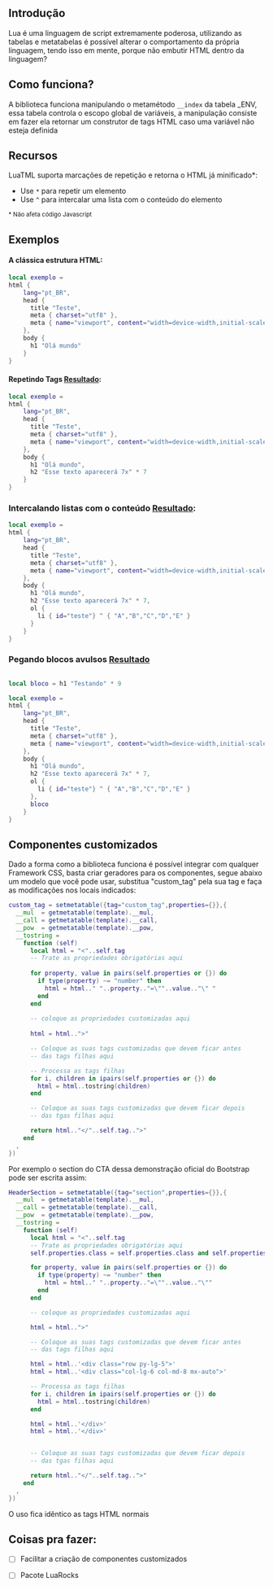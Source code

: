 ## Introdução

Lua é uma linguagem de script extremamente poderosa, utilizando as tabelas e metatabelas é possível alterar o comportamento da própria linguagem, tendo isso em mente, porque não embutir HTML dentro da linguagem?

## Como funciona?

A biblioteca funciona manipulando o metamétodo `__index` da tabela _ENV, essa tabela controla o escopo global de variáveis, a manipulação consiste em fazer ela retornar um construtor de tags HTML caso uma variável não esteja definida

## Recursos

LuaTML suporta marcações de repetição e retorna o HTML já minificado*:

* Use `*` para repetir um elemento
* Use `^` para intercalar uma lista com o conteúdo do elemento

<small>* Não afeta código Javascript</small>

## Exemplos

#### A clássica estrutura HTML:

```lua
local exemplo =
html {
    lang="pt_BR",
    head {
      title "Teste",
      meta { charset="utf8" },
      meta { name="viewport", content="width=device-width,initial-scale=1.0" }
    },
    body {
      h1 "Olá mundo"
    }
}
```

#### Repetindo Tags [Resultado](https://codepen.io/natanael-b/pen/BaOmVyx):

```lua
local exemplo =
html {
    lang="pt_BR",
    head {
      title "Teste",
      meta { charset="utf8" },
      meta { name="viewport", content="width=device-width,initial-scale=1.0" }
    },
    body {
      h1 "Olá mundo",
      h2 "Esse texto aparecerá 7x" * 7
    }
}
```


### Intercalando listas com o conteúdo [Resultado](https://codepen.io/natanael-b/pen/ExebRVj):

```lua
local exemplo =
html {
    lang="pt_BR",
    head {
      title "Teste",
      meta { charset="utf8" },
      meta { name="viewport", content="width=device-width,initial-scale=1.0" }
    },
    body {
      h1 "Olá mundo",
      h2 "Esse texto aparecerá 7x" * 7,
      ol {
        li { id="teste"} ^ { "A","B","C","D","E" }
      }
    }
}
```

### Pegando blocos avulsos [Resultado](https://codepen.io/natanael-b/pen/MWqOXaM)

```lua

local bloco = h1 "Testando" * 9

local exemplo =
html {
    lang="pt_BR",
    head {
      title "Teste",
      meta { charset="utf8" },
      meta { name="viewport", content="width=device-width,initial-scale=1.0" }
    },
    body {
      h1 "Olá mundo",
      h2 "Esse texto aparecerá 7x" * 7,
      ol {
        li { id="teste"} ^ { "A","B","C","D","E" }
      },
      bloco
    }
}
```

## Componentes customizados

Dado a forma como a biblioteca funciona é possível integrar com qualquer Framework CSS, basta criar geradores para os componentes, segue abaixo um modelo que você pode usar, substitua "custom_tag" pela sua tag e faça as modificações nos locais indicados:

```lua
custom_tag = setmetatable({tag="custom_tag",properties={}},{
  __mul  = getmetatable(template).__mul,
  __call = getmetatable(template).__call,
  __pow  = getmetatable(template).__pow,
  __tostring =
    function (self)
      local html = "<"..self.tag
      -- Trate as propriedades obrigatórias aqui
      
      for property, value in pairs(self.properties or {}) do
        if type(property) ~= "number" then
          html = html.." "..property.."=\""..value.."\" "
        end
      end
      
      -- coloque as propriedades customizadas aqui
      
      html = html..">"

      -- Coloque as suas tags customizadas que devem ficar antes
      -- das tags filhas aqui

      -- Processa as tags filhas
      for i, children in ipairs(self.properties or {}) do
        html = html..tostring(children)
      end

      -- Coloque as suas tags customizadas que devem ficar depois
      -- das tgas filhas aqui

      return html.."</"..self.tag..">"
    end
  ,
})
```

Por exemplo o section do CTA dessa demonstração oficial do Bootstrap pode ser escrita assim:

```lua
HeaderSection = setmetatable({tag="section",properties={}},{
  __mul  = getmetatable(template).__mul,
  __call = getmetatable(template).__call,
  __pow  = getmetatable(template).__pow,
  __tostring =
    function (self)
      local html = "<"..self.tag
      -- Trate as propriedades obrigatórias aqui
      self.properties.class = self.properties.class and self.properties.class.." py-5 text-center container\"" or " py-5 text-center container\""

      for property, value in pairs(self.properties or {}) do
        if type(property) ~= "number" then
          html = html.." "..property.."=\""..value.."\""
        end
      end

      -- coloque as propriedades customizadas aqui

      html = html..">"

      -- Coloque as suas tags customizadas que devem ficar antes
      -- das tags filhas aqui

      html = html..'<div class="row py-lg-5">'
      html = html..'<div class="col-lg-6 col-md-8 mx-auto">'

      -- Processa as tags filhas
      for i, children in ipairs(self.properties or {}) do
        html = html..tostring(children)
      end

      html = html..'</div>'
      html = html..'</div>'


      -- Coloque as suas tags customizadas que devem ficar depois
      -- das tgas filhas aqui

      return html.."</"..self.tag..">"
    end
  ,
})

```

O uso fica idêntico as tags HTML normais

## Coisas pra fazer:

- [ ] Facilitar a criação de componentes customizados
- [ ] Pacote LuaRocks

